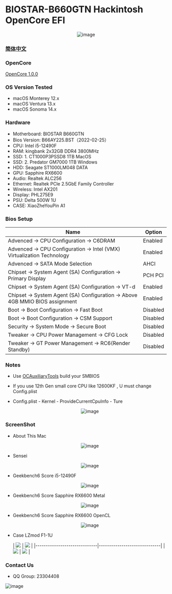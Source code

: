 # BIOSTAR-B660GTN Hackintosh OpenCore EFI

<div align="center">

![image](ScreenShot/Motherboard/Motherboard.EN.png)

</div>

### [简体中文](README.zh_CN.md)

### OpenCore

[OpenCore 1.0.0](https://github.com/acidanthera/OpenCorePkg)

### OS Version Tested

- macOS Monterey 12.x
- macOS Ventura 13.x
- macOS Sonoma 14.x

### Hardware

- Motherboard: BIOSTAR B660GTN
- Bios Version: B66AY225.BST（2022-02-25）
- CPU: Intel i5-12490F
- RAM: kingbank 2x32GB DDR4 3800MHz
- SSD: 1. CT1000P3PSSD8 1TB MacOS
- SSD: 2. Predator GM7000 1TB Windows
- HDD: Seagate ST1000LM048 DATA
- GPU: Sapphire RX6600
- Audio: Realtek ALC256
- Ethernet: Realtek PCle 2.5GbE Family Controller
- Wireless: Intel AX201
- Display: PHL275E9
- PSU: Delta 500W 1U
- CASE: XiaoZheYouPin A1

### Bios Setup

| Name                                                                        | Option   |
|-----------------------------------------------------------------------------|----------|
| Advenced → CPU Configuration →  C6DRAM                                      | Enabled  |
| Advenced → CPU Configuration →  Intel (VMX) Virtualization Technology       | Enabled  |
| Advenced → SATA Mode Selection                                              | AHCI     |
| Chipset → System Agent (SA) Configuration → Primary Display                 | PCH PCI  |
| Chipset → System Agent (SA) Configuration →  VT-d                           | Enabled  |
| Chipset → System Agent (SA) Configuration →  Above 4GB MMIO BIOS assignment | Enabled  |
| Boot → Boot Configuration → Fast Boot                                       | Disabled |
| Boot → Boot Configuration → CSM Support                                     | Disabled |
| Security → System Mode → Secure Boot                                        | Disabled |
| Tweaker → CPU Power Management → CFG Lock                                   | Disabled |
| Tweaker → GT Power Management → RC6(Render Standby)                         | Disabled |

### Notes

- Use [OCAuxiliaryTools](https://github.com/ic005k/OCAuxiliaryTools) build your SMBIOS

- If you use 12th Gen small core CPU like 12600KF , U must change Config.plist

- Config.plist - Kernel - ProvideCurrentCpuInfo - Ture

   <div align="center">

  ![image](ScreenShot/config.webp)

   </div>

### ScreenShot

- About This Mac

    <div align="center">

  ![image](ScreenShot/Mac_Version.webp)

    </div>

- Sensei

    <div align="center">

  ![image](ScreenShot/Sensei.webp)

    </div>

- Geekbench6 Score i5-12490F

    <div align="center">

  ![image](ScreenShot/Geekbench/CPU.webp)

    </div>

- Geekbench6 Score Sapphire RX6600 Metal

    <div align="center">

  ![image](ScreenShot/Geekbench/GPU_Metal.webp)

    </div>

- Geekbench6 Score Sapphire RX6600 OpenCL

    <div align="center">

  ![image](ScreenShot/Geekbench/GPU_OpenCL.webp)

    </div>

- Case LZmod F1-1U

  | ![](/ScreenShot/Case/1.webp) | ![](/ScreenShot/Case/2.webp) |
      |------------------------------|------------------------------|
  | ![](/ScreenShot/Case/4.webp) | ![](/ScreenShot/Case/3.webp) |

### Contact Us

- QQ Group: 23304408

![image](ScreenShot/QRCode.png)